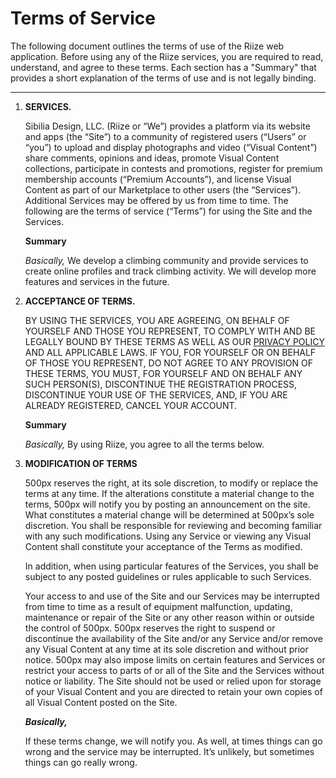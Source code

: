 # Terms of Service

The following document outlines the terms of use of the Riize web application. Before using any of the Riize services, you are required to read, understand, and agree to these terms. Each section has a "Summary" that provides a short explanation of the terms of use and is not legally binding.

---

1. **SERVICES.**

	Sibilia Design, LLC. (Riize or “We”) provides a platform via its website and apps (the “Site”) to a community of registered users (“Users” or “you”) to upload and display photographs and video (“Visual Content”) share comments, opinions and ideas, promote Visual Content collections, participate in contests and promotions, register for premium membership accounts (“Premium Accounts”), and license Visual Content as part of our Marketplace to other users (the “Services”). Additional Services may be offered by us from time to time. The following are the terms of service (“Terms”) for using the Site and the Services.

	**Summary**

	_Basically,_ We develop a climbing community and provide services to create online profiles and track climbing activity. We will develop more features and services in the future.

2. **ACCEPTANCE OF TERMS.**

	BY USING THE SERVICES, YOU ARE AGREEING, ON BEHALF OF YOURSELF AND THOSE YOU REPRESENT, TO COMPLY WITH AND BE LEGALLY BOUND BY THESE TERMS AS WELL AS OUR [PRIVACY POLICY](https://github.com/asibilia/riize-legal/blob/master/privacy.md) AND ALL APPLICABLE LAWS. IF YOU, FOR YOURSELF OR ON BEHALF OF THOSE YOU REPRESENT, DO NOT AGREE TO ANY PROVISION OF THESE TERMS, YOU MUST, FOR YOURSELF AND ON BEHALF ANY SUCH PERSON(S), DISCONTINUE THE REGISTRATION PROCESS, DISCONTINUE YOUR USE OF THE SERVICES, AND, IF YOU ARE ALREADY REGISTERED, CANCEL YOUR ACCOUNT.

	**Summary**

	_Basically,_ By using Riize, you agree to all the terms below.

3. **MODIFICATION OF TERMS**

	500px reserves the right, at its sole discretion, to modify or replace the terms at any time. If the alterations constitute a material change to the terms, 500px will notify you by posting an announcement on the site. What constitutes a material change will be determined at 500px’s sole discretion. You shall be responsible for reviewing and becoming familiar with any such modifications. Using any Service or viewing any Visual Content shall constitute your acceptance of the Terms as modified.

	In addition, when using particular features of the Services, you shall be subject to any posted guidelines or rules applicable to such Services.

	Your access to and use of the Site and our Services may be interrupted from time to time as a result of equipment malfunction, updating, maintenance or repair of the Site or any other reason within or outside the control of 500px. 500px reserves the right to suspend or discontinue the availability of the Site and/or any Service and/or remove any Visual Content at any time at its sole discretion and without prior notice. 500px may also impose limits on certain features and Services or restrict your access to parts of or all of the Site and the Services without notice or liability. The Site should not be used or relied upon for storage of your Visual Content and you are directed to retain your own copies of all Visual Content posted on the Site.

	_**Basically,**_

	If these terms change, we will notify you. As well, at times things can go wrong and the service may be interrupted. It’s unlikely, but sometimes things can go really wrong.
